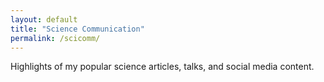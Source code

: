 ```yaml
---
layout: default
title: "Science Communication"
permalink: /scicomm/
---
```


Highlights of my popular science articles, talks, and social media content.
